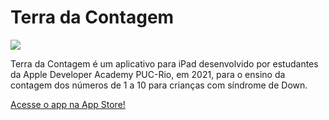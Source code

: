# Terra da Contagem

<img src="https://raw.githubusercontent.com/matheussmoreira/Terra-da-Contagem/main/terra_cover.png"> 

Terra da Contagem é um aplicativo para iPad desenvolvido por estudantes da Apple Developer Academy PUC-Rio, em 2021, para o ensino da contagem dos números de 1 a 10 para crianças com síndrome de Down.

[Acesse o app na App Store!](https://apps.apple.com/br/app/terra-da-contagem/id1592828397?l=en)

